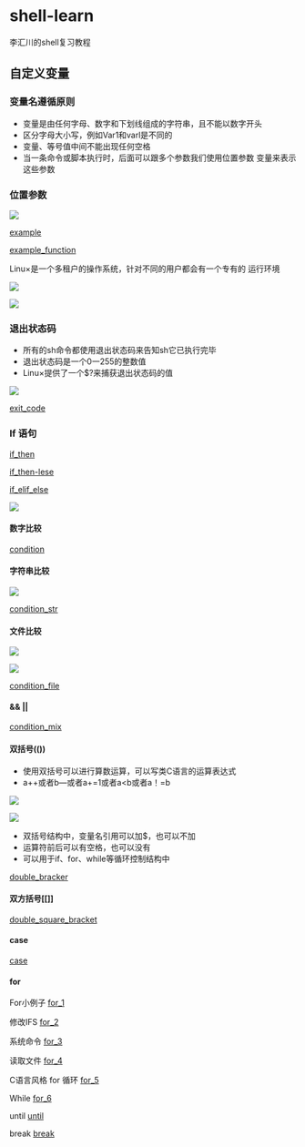 # shell-learn
李汇川的shell复习教程
## 自定义变量

### 变量名遵循原则 
- 变量是由任何字母、数字和下划线组成的字符串，且不能以数字开头 
- 区分字母大小写，例如Var1和varl是不同的 
- 变量、等号值中间不能出现任何空格
- 当一条命令或脚本执行时，后面可以跟多个参数我们使用位置参数 变量来表示这些参数

### 位置参数

![](./photo/01.png)

[example](./location_var.sh)

[example_function](./func_sh.sh)

Linu×是一个多租户的操作系统，针对不同的用户都会有一个专有的 运行环境

![](./photo/03.png)

![](./photo/02.png)

### 退出状态码

- 所有的sh命令都使用退出状态码来告知sh它已执行完毕 
- 退出状态码是一个0一255的整数值 
- Linu×提供了一个$?来捕获退出状态码的值

![](./photo/04.png)

[exit_code](./exit_code.sh)

### If 语句


[if_then](./if_then.sh)


[if_then-lese](./if_then_else.sh)

[if_elif_else](./if_elif_else.sh)

![](./photo/05.png)
#### 数字比较
[condition](./condition.sh)

#### 字符串比较
![](./photo/06.png)

[condition_str](./condition_str.sh)
   
#### 文件比较
![](./photo/07.png)

![](./photo/08.png)

[condition_file](./condition_file.sh)

#### && || 

[condition_mix](./condition_mix.sh)


#### 双括号(())

- 使用双括号可以进行算数运算，可以写类C语言的运算表达式 
- a++或者b—或者a+=1或者a<b或者a！=b

![](./photo/09.png)

![](./photo/10.png)

- 双括号结构中，变量名引用可以加$，也可以不加 
- 运算符前后可以有空格，也可以没有 
- 可以用于if、for、while等循环控制结构中

[double_bracker](./double_bracker.sh)

#### 双方括号[[]]

[double_square_bracket](./double_square_bracket.sh)

#### case

[case](./case.sh)


#### for

For小例子
[for_1](./for_1.sh) 


修改IFS
[for_2](./for_2.sh) 



系统命令
[for_3](./for_3.sh)

读取文件
[for_4](./for_4.sh)

C语言风格 for 循环
[for_5](./for_5.sh)

While
[for_6](./for_6.sh)

until
[until](./until.sh)

break
[break](./break.sh)
